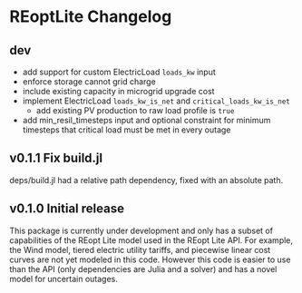 # REoptLite Changelog

## dev
- add support for custom ElectricLoad `loads_kw` input
- enforce storage cannot grid charge
- include existing capacity in microgrid upgrade cost
- implement ElectricLoad `loads_kw_is_net` and `critical_loads_kw_is_net`
    - add existing PV production to raw load profile is `true`
- add min_resil_timesteps input and optional constraint for minimum timesteps that critical load must be met in every outage

## v0.1.1 Fix build.jl
deps/build.jl had a relative path dependency, fixed with an absolute path.

## v0.1.0 Initial release
This package is currently under development and only has a subset of capabilities of the REopt Lite model used in the REopt Lite API. For example, the Wind model, tiered electric utility tariffs, and piecewise linear cost curves are not yet modeled in this code. However this code is easier to use than the API (only dependencies are Julia and a solver) and has a novel model for uncertain outages.